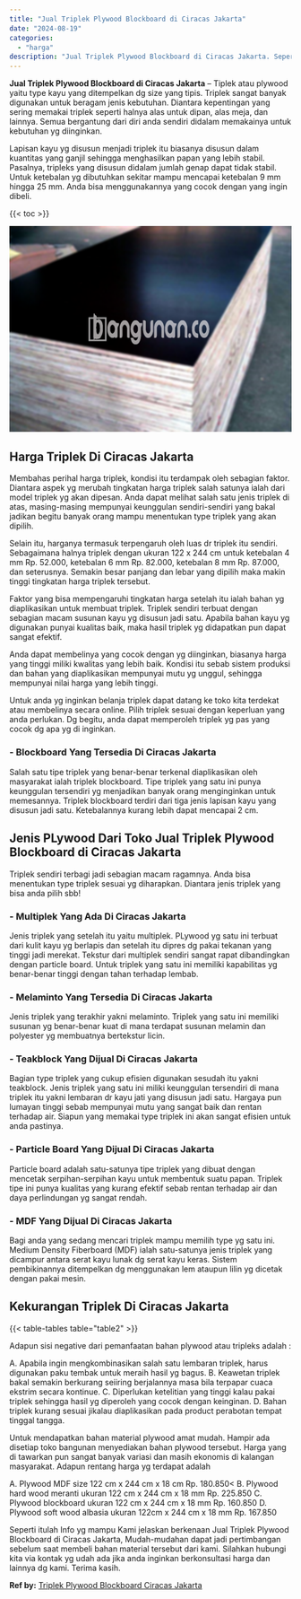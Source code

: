 ```yaml
---
title: "Jual Triplek Plywood Blockboard di Ciracas Jakarta"
date: "2024-08-19"
categories: 
  - "harga"
description: "Jual Triplek Plywood Blockboard di Ciracas Jakarta. Seperti itulah Info yg mampu Kami jelaskan berkenaan Jual Triplek Plywood Blockboard di Ciracas Jakarta,..."
---
```


**Jual Triplek Plywood Blockboard di Ciracas Jakarta** – Tiplek atau plywood yaitu type kayu yang ditempelkan dg size yang tipis. Triplek sangat banyak digunakan untuk beragam jenis kebutuhan. Diantara kepentingan yang sering memakai triplek seperti halnya alas untuk dipan, alas meja, dan lainnya. Semua bergantung dari diri anda sendiri didalam memakainya untuk kebutuhan yg diinginkan.

Lapisan kayu yg disusun menjadi triplek itu biasanya disusun dalam kuantitas yang ganjil sehingga menghasilkan papan yang lebih stabil. Pasalnya, tripleks yang disusun didalam jumlah genap dapat tidak stabil. Untuk ketebalan yg dibutuhkan sekitar mampu mencapai ketebalan 9 mm hingga 25 mm. Anda bisa menggunakannya yang cocok dengan yang ingin dibeli.

{{< toc >}}

![Jual Triplek Plywood Blockboard di Ciracas Jakarta](/images/jual-triplek-murah-02.png)

## Harga Triplek Di Ciracas Jakarta

Membahas perihal harga triplek, kondisi itu terdampak oleh sebagian faktor. Diantara aspek yg merubah tingkatan harga triplek salah satunya ialah dari model triplek yg akan dipesan. Anda dapat melihat salah satu jenis triplek di atas, masing-masing mempunyai keunggulan sendiri-sendiri yang bakal jadikan begitu banyak orang mampu menentukan type triplek yang akan dipilih.

Selain itu, harganya termasuk terpengaruh oleh luas dr triplek itu sendiri. Sebagaimana halnya triplek dengan ukuran 122 x 244 cm untuk ketebalan 4 mm Rp. 52.000, ketebalan 6 mm Rp. 82.000, ketebalan 8 mm Rp. 87.000, dan seterusnya. Semakin besar panjang dan lebar yang dipilih maka makin tinggi tingkatan harga triplek tersebut.

Faktor yang bisa mempengaruhi tingkatan harga setelah itu ialah bahan yg diaplikasikan untuk membuat triplek. Triplek sendiri terbuat dengan sebagian macam susunan kayu yg disusun jadi satu. Apabila bahan kayu yg digunakan punyai kualitas baik, maka hasil triplek yg didapatkan pun dapat sangat efektif.

Anda dapat membelinya yang cocok dengan yg diinginkan, biasanya harga yang tinggi miliki kwalitas yang lebih baik. Kondisi itu sebab sistem produksi dan bahan yang diaplikasikan mempunyai mutu yg unggul, sehingga mempunyai nilai harga yang lebih tinggi.

Untuk anda yg inginkan belanja triplek dapat datang ke toko kita terdekat atau membelinya secara online. Pilih triplek sesuai dengan keperluan yang anda perlukan. Dg begitu, anda dapat memperoleh triplek yg pas yang cocok dg apa yg di inginkan.

### \- Blockboard Yang Tersedia Di Ciracas Jakarta

Salah satu tipe triplek yang benar-benar terkenal diaplikasikan oleh masyarakat ialah triplek blockboard. Tipe triplek yang satu ini punya keunggulan tersendiri yg menjadikan banyak orang menginginkan untuk memesannya. Triplek blockboard terdiri dari tiga jenis lapisan kayu yang disusun jadi satu. Ketebalannya kurang lebih dapat mencapai 2 cm.

## Jenis PLywood Dari Toko Jual Triplek Plywood Blockboard di Ciracas Jakarta

Triplek sendiri terbagi jadi sebagian macam ragamnya. Anda bisa menentukan type triplek sesuai yg diharapkan. Diantara jenis triplek yang bisa anda pilih sbb!

### \- Multiplek Yang Ada Di Ciracas Jakarta

Jenis triplek yang setelah itu yaitu multiplek. PLywood yg satu ini terbuat dari kulit kayu yg berlapis dan setelah itu dipres dg pakai tekanan yang tinggi jadi merekat. Tekstur dari multiplek sendiri sangat rapat dibandingkan dengan particle board. Untuk triplek yang satu ini memiliki kapabilitas yg benar-benar tinggi dengan tahan terhadap lembab.

### \- Melaminto Yang Tersedia Di Ciracas Jakarta

Jenis triplek yang terakhir yakni melaminto. Triplek yang satu ini memiliki susunan yg benar-benar kuat di mana terdapat susunan melamin dan polyester yg membuatnya bertekstur licin.

### \- Teakblock Yang Dijual Di Ciracas Jakarta

Bagian type triplek yang cukup efisien digunakan sesudah itu yakni teakblock. Jenis triplek yang satu ini miliki keunggulan tersendiri di mana triplek itu yakni lembaran dr kayu jati yang disusun jadi satu. Hargaya pun lumayan tinggi sebab mempunyai mutu yang sangat baik dan rentan terhadap air. Siapun yang memakai type triplek ini akan sangat efisien untuk anda pastinya.

### \- Particle Board Yang Dijual Di Ciracas Jakarta

Particle board adalah satu-satunya tipe triplek yang dibuat dengan mencetak serpihan-serpihan kayu untuk membentuk suatu papan. Triplek tipe ini punya kualitas yang kurang efektif sebab rentan terhadap air dan daya perlindungan yg sangat rendah.

### \- MDF Yang Dijual Di Ciracas Jakarta

Bagi anda yang sedang mencari triplek mampu memilih type yg satu ini. Medium Density Fiberboard (MDF) ialah satu-satunya jenis triplek yang dicampur antara serat kayu lunak dg serat kayu keras. Sistem pembikinannya ditempelkan dg menggunakan lem ataupun lilin yg dicetak dengan pakai mesin.

## Kekurangan Triplek Di Ciracas Jakarta

{{< table-tables table="table2" >}}

Adapun sisi negative dari pemanfaatan bahan plywood atau tripleks adalah :

A. Apabila ingin mengkombinasikan salah satu lembaran triplek, harus digunakan paku tembak untuk meraih hasil yg bagus. B. Keawetan triplek bakal semakin berkurang seiiring berjalannya masa bila terpapar cuaca ekstrim secara kontinue. C. Diperlukan ketelitian yang tinggi kalau pakai triplek sehingga hasil yg diperoleh yang cocok dengan keinginan. D. Bahan triplek kurang sesuai jikalau diaplikasikan pada product perabotan tempat tinggal tangga.

Untuk mendapatkan bahan material plywood amat mudah. Hampir ada disetiap toko bangunan menyediakan bahan plywood tersebut. Harga yang di tawarkan pun sangat banyak variasi dan masih ekonomis di kalangan masyarakat. Adapun rentang harga yg terdapat adalah

A. Plywood MDF size 122 cm x 244 cm x 18 cm Rp. 180.850< B. Plywood hard wood meranti ukuran 122 cm x 244 cm x 18 mm Rp. 225.850 C. Plywood blockboard ukuran 122 cm x 244 cm x 18 mm Rp. 160.850 D. Plywood soft wood albasia ukuran 122cm x 244 cm x 18 mm Rp. 167.850

Seperti itulah Info yg mampu Kami jelaskan berkenaan Jual Triplek Plywood Blockboard di Ciracas Jakarta, Mudah-mudahan dapat jadi pertimbangan sebelum saat membeli bahan material tersebut dari kami. Silahkan hubungi kita via kontak yg udah ada jika anda inginkan berkonsultasi harga dan lainnya dg kami. Terima kasih.

**Ref by:** [Triplek Plywood Blockboard Ciracas Jakarta](https://id.wikipedia.org/wiki/Triplek)
